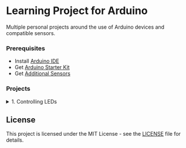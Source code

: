 # Learning Project for Arduino

Multiple personal projects around the use of Arduino devices and compatible sensors.

### Prerequisites

- Install [Arduino IDE](https://www.arduino.cc/)
- Get [Arduino Starter Kit](https://www.sgbotic.com/index.php?dispatch=products.view&product_id=1429)
- Get [Additional Sensors](https://www.dx.com/p/arduno-37-in-1-sensor-module-kit-black-2016490.html)

### Projects

<details>
<summary>1. Controlling LEDs</summary>
<p>
  <a href="https://github.com/nayfusaurus/arduino-learning-project/tree/master/1.%20Controlling_LEDs">Project Link</a>
  <br/>
  <img src="https://github.com/nayfusaurus/arduino-learning-project/blob/master/1.%20Controlling_LEDs/Controlling_LEDs_Demo.gif" alt="Demo of Controlling LEDs"> 
</p>
</details>

## License

This project is licensed under the MIT License - see the [LICENSE](LICENSE) file for details.
